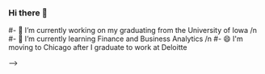 ### Hi there 👋


#- 🔭 I’m currently working on my graduating from the University of Iowa
/n
#- 🌱 I’m currently learning Finance and Business Analytics
/n
#- 😄 I'm moving to Chicago after I graduate to work at Deloitte

-->
